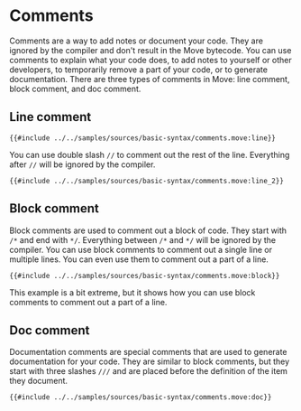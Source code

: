 # Comments

<!--

Chapter: Basic Syntax
Goal: Introduce comments.
Notes:
    - doc comments are used in docgen
    - only public members are documented
    - doc comments are placed in between attributes and the definition
    - doc comments are allowed for: modules, structs, functions, constants
    - give an example of how doc comments are translated
 -->

Comments are a way to add notes or document your code. They are ignored by the compiler and don't result in the Move bytecode. You can use comments to explain what your code does, to add notes to yourself or other developers, to temporarily remove a part of your code, or to generate documentation. There are three types of comments in Move: line comment, block comment, and doc comment.

## Line comment

```Move
{{#include ../../samples/sources/basic-syntax/comments.move:line}}
```

You can use double slash `//` to comment out the rest of the line. Everything after `//` will be ignored by the compiler.

```Move
{{#include ../../samples/sources/basic-syntax/comments.move:line_2}}
```

## Block comment

Block comments are used to comment out a block of code. They start with `/*` and end with `*/`. Everything between `/*` and `*/` will be ignored by the compiler. You can use block comments to comment out a single line or multiple lines. You can even use them to comment out a part of a line.

```Move
{{#include ../../samples/sources/basic-syntax/comments.move:block}}
```

This example is a bit extreme, but it shows how you can use block comments to comment out a part of a line.

## Doc comment

Documentation comments are special comments that are used to generate documentation for your code. They are similar to block comments, but they start with three slashes `///` and are placed before the definition of the item they document.

```Move
{{#include ../../samples/sources/basic-syntax/comments.move:doc}}
```

<!-- TODO: docgen, which members are in the documentation -->
